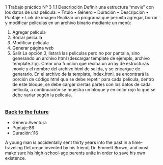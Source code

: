 1 Trabajo práctico Nº 3
1.1 Descripción
Definir una estructura “movie” con los datos de una pelicula:
• Título
• Género
• Duración
• Descripción
• Puntaje
• Link de imagen
Realizar un programa que permita agregar, borrar y modificar peliculas en un archivo binario
mediante un menú:
1. Agregar película
2. Borrar película
3. Modificar película
4. Generar página web
5. Salir
La opción 3, listará las peliculas pero no por pantalla, sino generando un archivo html
(descargar template de ejemplo, archivo template.zip).
Crear una función que reciba un array de estructuras movie y el nombre del archivo html de
salida, y se encargue de generarlo.
En el archivo de la template, index.html, se encontrará la porción de código html que se debe
repetir para cada película, dentro de este bloque, se debe cargar ciertas partes con los datos
de cada película, a continuación se muestra un bloque y en color rojo lo que se debe variar
según la pelicula.
<!-- Repetir esto para cada pelicula -->
<article class='col-md-4 article-intro'>
<a href='#'>
<img class='img-responsive img-rounded' src='http://ia.mediaimdb.
com/images/M/MV5BMjA5NTYzMDMyM15BMl5BanBnXkFtZTgwNjU3NDU2MTE@._V1_UX182_CR0,0,182,268_AL_.jpg'
alt=''>
</a>
<h3>
<a href='#'>Back to the future</a>
</h3>
<ul>
<li>Género:Aventura</li>
<li>Puntaje:86</li>
<li>Duración:116</li>
</ul>
<p>A young man is accidentally sent thirty years into the past in a time-traveling
DeLorean invented by his friend, Dr. Emmett Brown, and must make sure his high-school-age parents
unite in order to save his own existence.</p>
</article>
<!-- Repetir esto para cada pelicula →
Ayuda: Se puede dividir el archivo index.html en dos, con el texto que debe ir antes de los
bloques “article” y el texto que debe irdespués, de modo de leer estos archivos y copiar el
contenido en el archivo html que se debe generar. Intercalando los bloques “article” con los
datos de cada película de la lista.
UTN FRA
